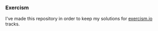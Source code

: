### Exercism

I've made this repository in order to keep my solutions for [exercism.io](http://exercism.io) tracks.
